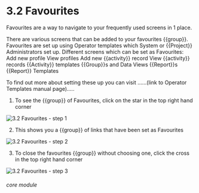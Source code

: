 # 3.2 Favourites


Favourites are a way to navigate to your frequently used screens in 1 place.

There are various screens that can be added to your favourites {{group}}. Favourites are set up using Operator templates which System or {{Project}} Administrators set up.
Different screens which can be set as Favourites:
Add new profile
View profiles
Add new {{activity}} record
View {{activity}} records
{{Activity}} templates
{{Group}}s and Data Views
{{Report}}s
{{Report}} Templates

To find out more about setting these up you can visit ……(link to Operator Templates manual page).....

1. To see the {{group}} of Favourites, click on the star in the top right hand corner

![3.2 Favourites - step 1](3.2_Favourites_im_1.png)

2. This shows you a {{group}} of links that have been set as Favourites

![3.2 Favourites - step 2](3.2_Favourites_im_2.png)

3. To close the favourites {{group}} without choosing one,  click the cross in the top right hand corner

![3.2 Favourites - step 3](3.2_Favourites_im_3.png)


###### core module